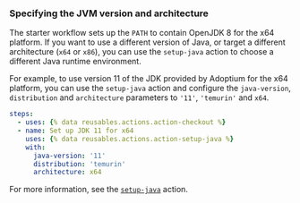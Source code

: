 ### Specifying the JVM version and architecture

The starter workflow sets up the `PATH` to contain OpenJDK 8 for the x64 platform. If you want to use a different version of Java, or target a different architecture (`x64` or `x86`), you can use the `setup-java` action to choose a different Java runtime environment.

For example, to use version 11 of the JDK provided by Adoptium for the x64 platform, you can use the `setup-java` action and configure the `java-version`, `distribution` and `architecture` parameters to `'11'`, `'temurin'` and `x64`.

```yaml copy
steps:
  - uses: {% data reusables.actions.action-checkout %}
  - name: Set up JDK 11 for x64
    uses: {% data reusables.actions.action-setup-java %}
    with:
      java-version: '11'
      distribution: 'temurin'
      architecture: x64
```

For more information, see the [`setup-java`](https://github.com/actions/setup-java) action.
